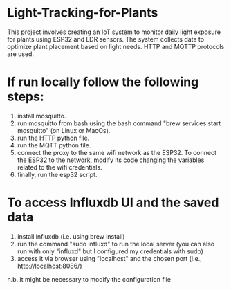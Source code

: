 # Light-Tracking-for-Plants
This project involves creating an IoT system to monitor daily light exposure for plants using ESP32 and LDR sensors. The system collects data to optimize plant placement based on light needs. HTTP and MQTTP protocols are used.

# If run locally follow the following steps:
1) install mosquitto.
2) run mosquitto from bash using the bash command "brew services start mosquitto" (on Linux or MacOs).
3) run the HTTP python file.
4) run the MQTT python file.
5) connect the proxy to the same wifi network as the ESP32. To connect the ESP32 to the network, modify its code changing the variables related to the wifi credentials.
6) finally, run the esp32 script.

# To access Influxdb UI and the saved data 
1) install influxdb (i.e. using brew install)
2) run the command "sudo influxd" to run the local server (you can also run with only "influxd" but I configured my credentials with sudo)
3) access it via browser using "localhost" and the chosen port (i.e., http://localhost:8086/)

n.b. it might be necessary to modify the configuration file